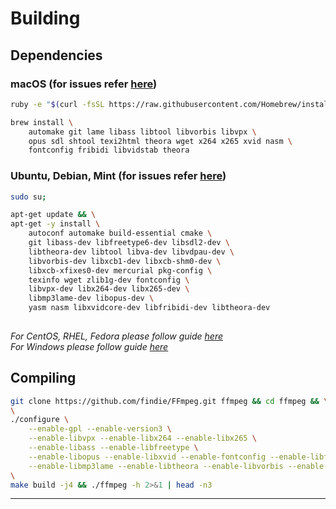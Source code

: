 # Building 

## Dependencies

### macOS (for issues refer [here](https://trac.ffmpeg.org/wiki/CompilationGuide/macOS))

```bash
ruby -e "$(curl -fsSL https://raw.githubusercontent.com/Homebrew/install/master/install)"
```

```bash
brew install \
    automake git lame libass libtool libvorbis libvpx \
    opus sdl shtool texi2html theora wget x264 x265 xvid nasm \
    fontconfig fribidi libvidstab theora
```

### Ubuntu, Debian, Mint (for issues refer [here](https://trac.ffmpeg.org/wiki/CompilationGuide/Ubuntu))

```bash
sudo su;

apt-get update && \
apt-get -y install \
    autoconf automake build-essential cmake \
    git libass-dev libfreetype6-dev libsdl2-dev \
    libtheora-dev libtool libva-dev libvdpau-dev \
    libvorbis-dev libxcb1-dev libxcb-shm0-dev \
    libxcb-xfixes0-dev mercurial pkg-config \
    texinfo wget zlib1g-dev fontconfig \
    libvpx-dev libx264-dev libx265-dev \
    libmp3lame-dev libopus-dev \
    yasm nasm libxvidcore-dev libfribidi-dev libtheora-dev
    
```
_For CentOS, RHEL, Fedora please follow guide [here](https://trac.ffmpeg.org/wiki/CompilationGuide/Centos)_<br/>
_For Windows please follow guide [here](https://trac.ffmpeg.org/wiki/CompilationGuide#Windows)_

## Compiling

```bash
git clone https://github.com/findie/FFmpeg.git ffmpeg && cd ffmpeg && \
\
./configure \
    --enable-gpl --enable-version3 \
    --enable-libvpx --enable-libx264 --enable-libx265 \
    --enable-libass --enable-libfreetype \
    --enable-libopus --enable-libxvid --enable-fontconfig --enable-libfontconfig --enable-libtheora --enable-libfribidi \
    --enable-libmp3lame --enable-libtheora --enable-libvorbis --enable-libvidstab && \
\
make build -j4 && ./ffmpeg -h 2>&1 | head -n3
```
___
